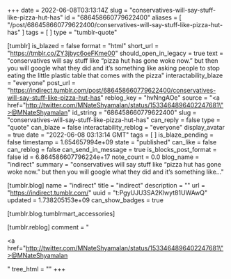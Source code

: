 +++
date = 2022-06-08T03:13:14Z
slug = "conservatives-will-say-stuff-like-pizza-hut-has"
id = "686458660779622400"
aliases = [ "/post/686458660779622400/conservatives-will-say-stuff-like-pizza-hut-has" ]
tags = [ ]
type = "tumblr-quote"

[tumblr]
is_blazed = false
format = "html"
short_url = "https://tmblr.co/ZY3jbyc6oeFKme00"
should_open_in_legacy = true
text = "conservatives will say stuff like “pizza hut has gone woke now.” but then you will google what they did and it’s something like asking people to stop eating the little plastic table that comes with the pizza"
interactability_blaze = "everyone"
post_url = "https://indirect.tumblr.com/post/686458660779622400/conservatives-will-say-stuff-like-pizza-hut-has"
reblog_key = "hvNngAOe"
source = "<a href=\"http://twitter.com/MNateShyamalan/status/1533464896402247681\">@MNateShyamalan</a>"
id_string = "686458660779622400"
slug = "conservatives-will-say-stuff-like-pizza-hut-has"
can_reply = false
type = "quote"
can_blaze = false
interactability_reblog = "everyone"
display_avatar = true
date = "2022-06-08 03:13:14 GMT"
tags = [ ]
is_blaze_pending = false
timestamp = 1.654657994e+09
state = "published"
can_like = false
can_reblog = false
can_send_in_message = true
is_blocks_post_format = false
id = 6.864586607796224e+17
note_count = 0.0
blog_name = "indirect"
summary = "conservatives will say stuff like “pizza hut has gone woke now.” but then you will google what they did and it’s something like..."

[tumblr.blog]
name = "indirect"
title = "indirect"
description = ""
url = "https://indirect.tumblr.com/"
uuid = "t:PgyUJU3SA2Klwyt81UWAwQ"
updated = 1.738205153e+09
can_show_badges = true

[tumblr.blog.tumblrmart_accessories]

[tumblr.reblog]
comment = "<p><a href=\"http://twitter.com/MNateShyamalan/status/1533464896402247681\">@MNateShyamalan</a></p>"
tree_html = ""
+++
